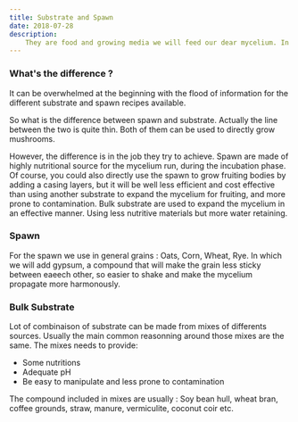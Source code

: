 ```yaml
---
title: Substrate and Spawn
date: 2018-07-28
description:
    They are food and growing media we will feed our dear mycelium. In order for him to grow and expands his hyphae.  
---
```


### What's the difference ? 
It can be overwhelmed at the beginning with the flood of information for the different substrate and spawn recipes available. 

So what is the difference between spawn and substrate. Actually the line between the two is quite thin. Both of them can be used to directly grow mushrooms.

However, the difference is in the job they try to achieve. Spawn are made of highly nutritional source for the mycelium run, during the incubation phase. Of course, you could also directly use the spawn to grow fruiting bodies by adding a casing layers, but it will be well less efficient and cost effective than using another substrate to expand the mycelium for fruiting, and more prone to contamination. Bulk substrate are used to expand the mycelium in an effective manner. Using less nutritive materials but more water retaining.

### Spawn
For the spawn we use in general grains : Oats, Corn, Wheat, Rye. In which we will add gypsum, a compound that will make the grain less sticky between eaeech other, so easier to shake and make the mycelium propagate more harmonously.

### Bulk Substrate
Lot of combinaison of substrate can be made from mixes of differents sources. Usually the main common reasonning around those mixes are the same. The mixes needs to provide:
- Some nutritions
- Adequate pH
- Be easy to manipulate and less prone to contamination

The compound included in mixes are usually :
Soy bean hull, wheat bran, coffee grounds, straw, manure, vermiculite, coconut coir etc.